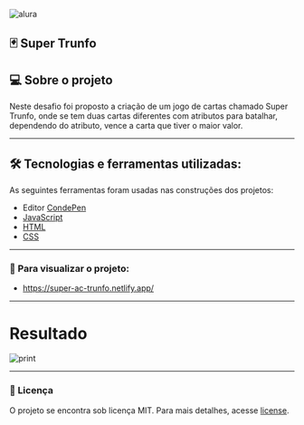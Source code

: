 ![alura](https://i.pinimg.com/originals/c2/48/05/c248059edddbd62ec65af6235998f901.png)

## 🃏 Super Trunfo

## 💻 Sobre o projeto

Neste desafio foi proposto a criação de um jogo de cartas chamado Super Trunfo, onde se tem duas cartas diferentes com atributos para batalhar, dependendo do atributo, vence a carta que tiver o maior valor. 

---

## 🛠 Tecnologias e ferramentas utilizadas:

As seguintes ferramentas foram usadas nas construções dos projetos:

- Editor [CondePen](https://codepen.io/)
- [JavaScript](https://developer.mozilla.org/pt-BR/docs/Web/JavaScript)
- [HTML](https://developer.mozilla.org/pt-BR/docs/Web/HTML)
- [CSS](https://developer.mozilla.org/pt-BR/docs/Web/CSS)

---

### :eyes: Para visualizar o projeto:

- https://super-ac-trunfo.netlify.app/

---

# Resultado
![print](https://images2.imgbox.com/62/e6/nB1uUTpi_o.png)

---
### 📝 Licença

O projeto se encontra sob licença MIT. Para mais detalhes, acesse [license](LICENSE).
